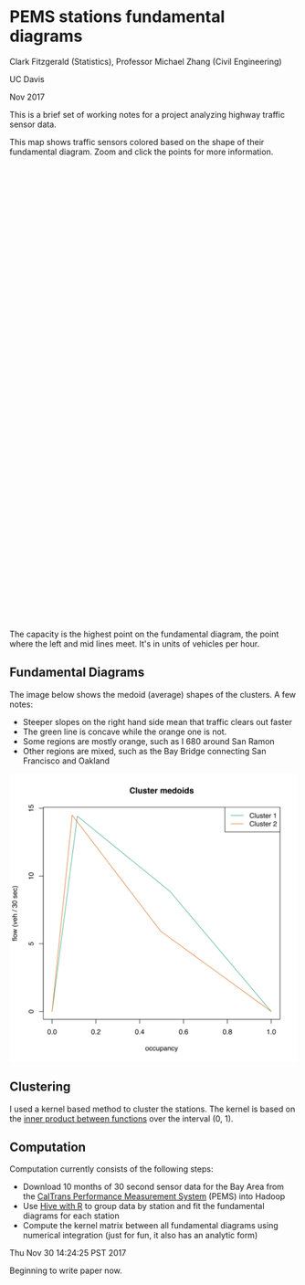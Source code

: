 # PEMS stations fundamental diagrams

Clark Fitzgerald (Statistics), Professor Michael Zhang (Civil Engineering)

UC Davis

Nov 2017

This is a brief set of working notes for a project analyzing highway
traffic sensor data. 

This map shows traffic sensors colored based on the shape of their
fundamental diagram. Zoom and click the points for more information.

<div id="mapid" style="width: 1000px; height: 800px;"></div>

<script type="text/javascript" src="maps.js"></script>

The capacity is the highest point on the fundamental diagram, the point
where the left and mid lines meet. It's in units of vehicles per hour.

## Fundamental Diagrams

The image below shows the medoid (average) shapes of the clusters. A few
notes:

- Steeper slopes on the right hand side mean that traffic clears out faster
- The green line is concave while the orange one is not.
- Some regions are mostly orange, such as I 680 around San Ramon
- Other regions are mixed, such as the Bay Bridge connecting San
  Francisco and Oakland

![Representative Fundamental Diagrams](cluster_fd.svg)

## Clustering

I used a kernel based method to cluster the stations. The kernel is based
on the [inner product between
functions](https://en.wikipedia.org/wiki/Dot_product#Functions) over the
interval (0, 1).

## Computation

Computation currently consists of the following steps:

- Download 10 months of 30 second sensor data for the Bay Area from the
[CalTrans Performance Measurement System](http://pems.dot.ca.gov/) (PEMS)
into Hadoop
- Use [Hive with R](http://clarkfitzg.github.io/2017/10/31/3-billion-rows-with-R/) to group data by station and fit the fundamental diagrams for each station
- Compute the kernel matrix between all fundamental diagrams using
  numerical integration (just for fun, it also has an analytic form)

Thu Nov 30 14:24:25 PST 2017

Beginning to write paper now.

